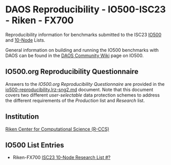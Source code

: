 # DAOS Reproducibility - IO500-ISC23 - Riken - FX700

Reproducibility information for benchmarks submitted to the ISC23
[IO500](https://io500.org/list/isc23/io500) and
[10-Node](https://io500.org/list/isc23/ten) Lists.

General information on building and running the IO500 benchmarks with DAOS can be found in the
[DAOS Community Wiki](https://daosio.atlassian.net/wiki/spaces/DC/pages/11167301633/IO-500+SC22)
page on IO500.


## IO500.org Reproducibility Questionnaire

Answers to the _IO500.org Reproducibility Questionnaire_ are provided in the
[io500-reproducibility.lrz-sng2.md](io500-reproducibility.lrz-sng2.md) document.
Note that this document covers two different _user-selectable_ data protection schemes
to address the different requirements of the _Production_ list and _Research_ list.


## Institution

[Riken Center for Computational Science (R-CCS)](https://www.r-ccs.riken.jp/en/)



## IO500 List Entries

* Riken-FX700 [ISC23 10-Node Research List #?](https://io500.org/submissions/view/664)

